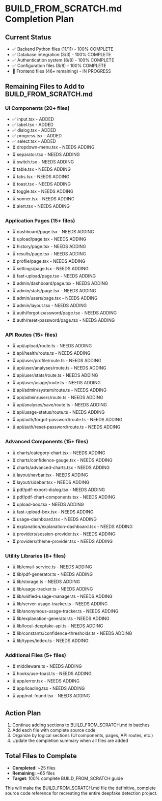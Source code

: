 # BUILD_FROM_SCRATCH.md Completion Plan

## Current Status
- ✅ Backend Python files (11/11) - 100% COMPLETE
- ✅ Database integration (3/3) - 100% COMPLETE  
- ✅ Authentication system (8/8) - 100% COMPLETE
- ✅ Configuration files (8/8) - 100% COMPLETE
- 🔄 Frontend files (46+ remaining) - IN PROGRESS

## Remaining Files to Add to BUILD_FROM_SCRATCH.md

### UI Components (20+ files)
- ✅ input.tsx - ADDED
- ✅ label.tsx - ADDED
- ✅ dialog.tsx - ADDED  
- ✅ progress.tsx - ADDED
- ✅ select.tsx - ADDED
- ⏳ dropdown-menu.tsx - NEEDS ADDING
- ⏳ separator.tsx - NEEDS ADDING
- ⏳ switch.tsx - NEEDS ADDING
- ⏳ table.tsx - NEEDS ADDING
- ⏳ tabs.tsx - NEEDS ADDING
- ⏳ toast.tsx - NEEDS ADDING
- ⏳ toggle.tsx - NEEDS ADDING
- ⏳ sonner.tsx - NEEDS ADDING
- ⏳ alert.tsx - NEEDS ADDING

### Application Pages (15+ files)
- ⏳ dashboard/page.tsx - NEEDS ADDING
- ⏳ upload/page.tsx - NEEDS ADDING
- ⏳ history/page.tsx - NEEDS ADDING
- ⏳ results/page.tsx - NEEDS ADDING
- ⏳ profile/page.tsx - NEEDS ADDING
- ⏳ settings/page.tsx - NEEDS ADDING
- ⏳ fast-upload/page.tsx - NEEDS ADDING
- ⏳ admin/dashboard/page.tsx - NEEDS ADDING
- ⏳ admin/stats/page.tsx - NEEDS ADDING
- ⏳ admin/users/page.tsx - NEEDS ADDING
- ⏳ admin/layout.tsx - NEEDS ADDING
- ⏳ auth/forgot-password/page.tsx - NEEDS ADDING
- ⏳ auth/reset-password/page.tsx - NEEDS ADDING

### API Routes (15+ files)
- ⏳ api/upload/route.ts - NEEDS ADDING
- ⏳ api/health/route.ts - NEEDS ADDING
- ⏳ api/user/profile/route.ts - NEEDS ADDING
- ⏳ api/user/analyses/route.ts - NEEDS ADDING
- ⏳ api/user/stats/route.ts - NEEDS ADDING
- ⏳ api/user/usage/route.ts - NEEDS ADDING
- ⏳ api/admin/system/route.ts - NEEDS ADDING
- ⏳ api/admin/users/route.ts - NEEDS ADDING
- ⏳ api/analyses/save/route.ts - NEEDS ADDING
- ⏳ api/usage-status/route.ts - NEEDS ADDING
- ⏳ api/auth/forgot-password/route.ts - NEEDS ADDING
- ⏳ api/auth/reset-password/route.ts - NEEDS ADDING

### Advanced Components (15+ files)
- ⏳ charts/category-chart.tsx - NEEDS ADDING
- ⏳ charts/confidence-gauge.tsx - NEEDS ADDING
- ⏳ charts/advanced-charts.tsx - NEEDS ADDING
- ⏳ layout/navbar.tsx - NEEDS ADDING
- ⏳ layout/sidebar.tsx - NEEDS ADDING
- ⏳ pdf/pdf-export-dialog.tsx - NEEDS ADDING
- ⏳ pdf/pdf-chart-components.tsx - NEEDS ADDING
- ⏳ upload-box.tsx - NEEDS ADDING
- ⏳ fast-upload-box.tsx - NEEDS ADDING
- ⏳ usage-dashboard.tsx - NEEDS ADDING
- ⏳ explanation/explanation-dashboard.tsx - NEEDS ADDING
- ⏳ providers/session-provider.tsx - NEEDS ADDING
- ⏳ providers/theme-provider.tsx - NEEDS ADDING

### Utility Libraries (8+ files)
- ⏳ lib/email-service.ts - NEEDS ADDING
- ⏳ lib/pdf-generator.ts - NEEDS ADDING
- ⏳ lib/storage.ts - NEEDS ADDING
- ⏳ lib/usage-tracker.ts - NEEDS ADDING
- ⏳ lib/unified-usage-manager.ts - NEEDS ADDING
- ⏳ lib/server-usage-tracker.ts - NEEDS ADDING
- ⏳ lib/anonymous-usage-tracker.ts - NEEDS ADDING
- ⏳ lib/explanation-generator.ts - NEEDS ADDING
- ⏳ lib/local-deepfake-api.ts - NEEDS ADDING
- ⏳ lib/constants/confidence-thresholds.ts - NEEDS ADDING
- ⏳ lib/types/index.ts - NEEDS ADDING

### Additional Files (5+ files)
- ⏳ middleware.ts - NEEDS ADDING
- ⏳ hooks/use-toast.ts - NEEDS ADDING
- ⏳ app/error.tsx - NEEDS ADDING
- ⏳ app/loading.tsx - NEEDS ADDING
- ⏳ app/not-found.tsx - NEEDS ADDING

## Action Plan
1. Continue adding sections to BUILD_FROM_SCRATCH.md in batches
2. Add each file with complete source code
3. Organize by logical sections (UI components, pages, API routes, etc.)
4. Update the completion summary when all files are added

## Total Files to Complete
- **Completed**: ~25 files
- **Remaining**: ~65 files
- **Target**: 100% complete BUILD_FROM_SCRATCH guide

This will make the BUILD_FROM_SCRATCH.md file the definitive, complete source code reference for recreating the entire deepfake detection project.